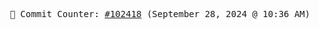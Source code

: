 <p align="center">
    <samp>
        📮 Commit Counter: <a href="https://github.com/Javascript-void0/Javascript-void0/commits/main">#102418</a> (September 28, 2024 @ 10:36 AM)
    </samp>
</p>